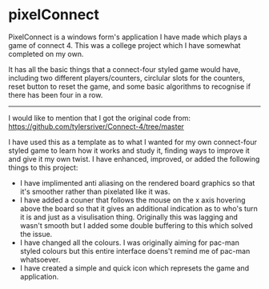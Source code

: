 # pixelConnect
PixelConnect is a windows form's application I have made which plays a game of connect 4. This was a college project which I have somewhat completed on my own.

It has all the basic things that a connect-four styled game would have, including two different players/counters, circlular slots for the counters, reset button to reset the game, and some basic algorithms to recognise if there has been four in a row.

__                                                                                                                                                                                          __

I would like to mention that I got the original code from:
https://github.com/tylersriver/Connect-4/tree/master

I have used this as a template as to what I wanted for my own connect-four styled game to learn how it works and study it, finding ways to improve it and give it my own twist. I have enhanced, improved, or added the following things to this project:
- I have implimented anti aliasing on the rendered board graphics so that it's smoother rather than pixelated like it was.
- I have added a couner that follows the mouse on the x axis hovering above the board so that it gives an additional indication as to who's turn it is and just as a visulisation thing. Originally this was lagging and wasn't smooth but I added some double buffering to this which solved the issue.
- I have changed all the colours. I was originally aiming for pac-man styled colours but this entire interface doens't remind me of pac-man whatsoever.
- I have created a simple and quick icon which represets the game and application.
